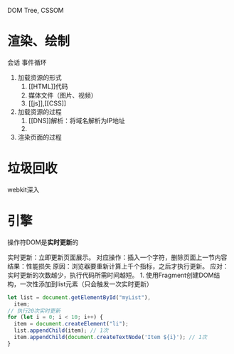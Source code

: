 DOM Tree, CSSOM

# 渲染、绘制
会话
事件循环
1. 加载资源的形式
	1. [[HTML]]代码
	2. 媒体文件（图片、视频）
	3. [[js]],[[CSS]] 
2. 加载资源的过程
	1. [[DNS]]解析：将域名解析为IP地址
	2. 
3. 渲染页面的过程
# 垃圾回收
webkit深入
# 引擎

操作符DOM是**实时更新**的

实时更新：立即更新页面展示。
对应操作：插入一个字符，删除页面上一节内容
结果：性能损失
原因：浏览器要重新计算上千个指标，之后才执行更新。
应对：实时更新的次数越少，执行代码所需时间越短。
	1. 使用Fragment创建DOM结构，一次性添加到list元素（只会触发一次实时更新）
```js
let list = document.getElementById("myList"),
  item;
// 执行20次实时更新
for (let i = 0; i < 10; i++) {
  item = document.createElement("li");
  list.appendChild(item); // 1次
  item.appendChild(document.createTextNode('Item ${i}'); // 1次
}
```